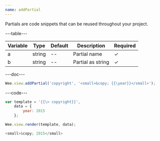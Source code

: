 ```yaml
---
name: addPartial
---
```


Partials are code snippets that can be reused throughout your project.

---table---

| Variable | Type   | Default | Description       | Required |
| -------- | ------ | ------- | ----------------- | -------- |
| a        | string | --      | Partial name      | &#10003; |
| b        | string | --      | Partial as string | &#10003; |

---doc---

```javascript
Wee.view.addPartial('copyright', '<small>&copy; {{\year}}</small>');
```

---code---

```javascript
var template = '{{\> copyright}}',
	data = {
		year: 2015
	};

Wee.view.render(template, data);
```

```javascript
<small>&copy; 2015</small>
```